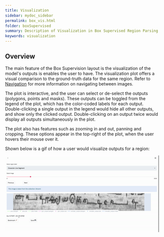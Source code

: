 ```yaml
---
title: Visualization
sidebar: mydoc_sidebar
permalink: box_vis.html
folder: boxSupervised
summary: Description of Visualization in Box Supervised Region Parsing layout.
keywords: visualization
---
```


## Overview

The main feature of the Box Supervision layout is the visualization of the model's outputs is enables the user to have. The visualization plot offers a visual comparison to the ground-truth data for the same region. Refer to [Navigation](box_navigation.html) for more information on navigating between images.

The plot is interactive, and the user can select or de-select the outputs (polygons, points and masks). These outputs can be toggled from the legend of the plot, which has the color-coded labels for each output. Double-clicking a single output in the legend would hide all other outputs, and show only the clicked output. Double-clicking on an output twice would display all outputs simultaneously in the plot.

The plot also has features such as zooming in and out, panning and cropping. These options appear in the top-right of the plot, when the user hovers their mouse over it.

Shown below is a gif of how a user would visualize outputs for a region:

![Gif showing visualization in Box Supervision layout.](gifs/box-layout.gif)